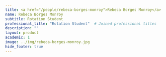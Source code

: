 ```yaml
---
title: <a href="/people/rebeca-borges-monroy">Rebeca Borges Monroy</a>
name: Rebeca Borges Monroy
subtitle: Rotation Student
professional_title: "Rotation Student"  # Joined professional titles
description: ""
layout: product
academic: 1
image: ../img/rebeca-borges-monroy.jpg
hide_footer: true
---
```

